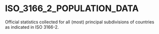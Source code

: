 # ISO_3166_2_POPULATION_DATA
Official statistics collected for all (most) principal subdivisions of countries as indicated in ISO 3166-2.  
